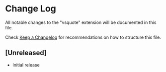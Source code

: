 # Change Log

All notable changes to the "vsquote" extension will be documented in this file.

Check [Keep a Changelog](http://keepachangelog.com/) for recommendations on how to structure this file.

## [Unreleased]

- Initial release